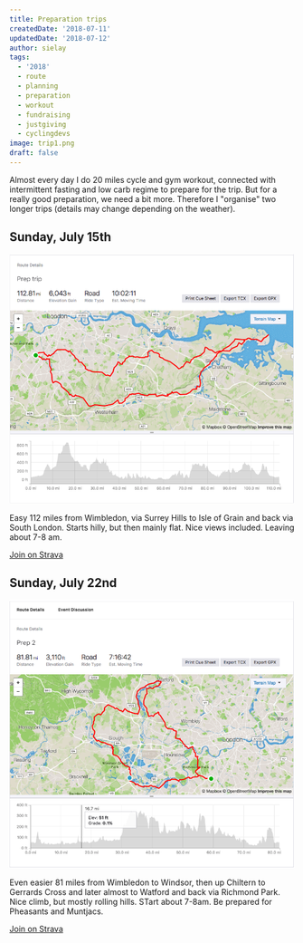 ```yaml
---
title: Preparation trips
createdDate: '2018-07-11'
updatedDate: '2018-07-12'
author: sielay
tags:
  - '2018'
  - route
  - planning
  - preparation
  - workout
  - fundraising
  - justgiving
  - cyclingdevs
image: trip1.png
draft: false
---
```


Almost every day I do 20 miles cycle and gym workout, connected with intermittent fasting and low carb regime to prepare for the trip. But for a really good preparation, we need a bit more. Therefore I "organise" two longer trips (details may change depending on the weather).

## Sunday, July 15th

![Trip, Sunday, July 15nd, 112 miles](./trip1.png)

Easy 112 miles from Wimbledon, via Surrey Hills to Isle of Grain and back via South London. Starts hilly, but then mainly flat. Nice views included. Leaving about 7-8 am.

[Join on Strava](https://www.strava.com/clubs/446772/group_events/352243)

## Sunday, July 22nd

![Trip, Sunday, July 22nd, 81 miles](./trip2.png)

Even easier 81 miles from Wimbledon to Windsor, then up Chiltern to Gerrards Cross and later almost to Watford and back via Richmond Park. Nice climb, but mostly rolling hills. STart about 7-8am. Be prepared for Pheasants and Muntjacs.

[Join on Strava](https://www.strava.com/clubs/446772/group_events/352249)